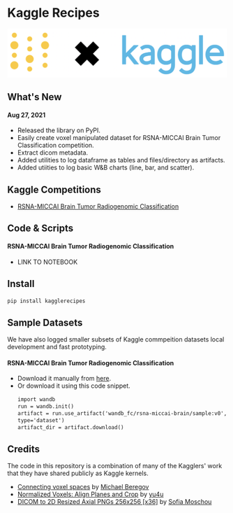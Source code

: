# Kaggle Recipes



![kaggle_wandb.png](nbs/data/images/kaggle_wandb.png)

## What's New
#### Aug 27, 2021
- Released the library on PyPI.
- Easily create voxel manipulated dataset for RSNA-MICCAI Brain Tumor Classification competition. 
- Extract dicom metadata. 
- Added utilities to log dataframe as tables and files/directory as artifacts. 
- Added utiities to log basic W&B charts (line, bar, and scatter).

## Kaggle Competitions
- [RSNA-MICCAI Brain Tumor Radiogenomic Classification](https://www.kaggle.com/c/rsna-miccai-brain-tumor-radiogenomic-classification)

## Code & Scripts

#### RSNA-MICCAI Brain Tumor Radiogenomic Classification
- LINK TO NOTEBOOK

## Install

`pip install kagglerecipes`

## Sample Datasets 

We have also logged smaller subsets of Kaggle commpeition datasets local development and fast prototyping. 

#### RSNA-MICCAI Brain Tumor Radiogenomic Classification
* Download it manually from [here](https://wandb.ai/wandb_fc/rsna-miccai-brain/artifacts/dataset/sample/0c38392ee79fd5f85e97/files).
* Or download it using this code snippet.
  ```
  import wandb
  run = wandb.init()
  artifact = run.use_artifact('wandb_fc/rsna-miccai-brain/sample:v0', type='dataset')
  artifact_dir = artifact.download()
  ```

## Credits

The code in this repository is a combination of many of the Kagglers' work that they have shared publicly as Kaggle kernels.

* [Connecting voxel spaces](https://www.kaggle.com/boojum/connecting-voxel-spaces) by [Michael Beregov](https://www.kaggle.com/boojum)
* [Normalized Voxels: Align Planes and Crop](https://www.kaggle.com/ren4yu/normalized-voxels-align-planes-and-crop) by [yu4u](https://www.kaggle.com/ren4yu)
* [DICOM to 2D Resized Axial PNGs 256x256 [x36]](https://www.kaggle.com/smoschou55/dicom-to-2d-resized-axial-pngs-256x256-x36) by [Sofia Moschou](https://www.kaggle.com/smoschou55)
